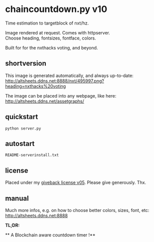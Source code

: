 # chaincountdown.py v10

Time estimation to targetblock of nxt/hz. 

Image rendered at request. Comes with httpserver.  
Choose heading, fontsizes, fontface, colors.

Built for for the nxthacks voting, and beyond.

## shortversion

This image is generated automatically, and always up-to-date:  
http://altsheets.ddns.net:8888/nxt/495997.png?heading=nxthacks%20voting 

The image can be placed into any webpage, like here:  
http://altsheets.ddns.net/assetgraphs/

## quickstart

    python server.py

## autostart

    README-serverinstall.txt

## license

Placed under my [giveback license v05](http://altsheets.ddns.net/give). Please give generously. Thx.

## manual

Much more infos, e.g. on how to choose better colors, sizes, font, etc:  
http://altsheets.ddns.net:8888

**TL;DR:**
 
** A Blockchain aware countdown timer !**
